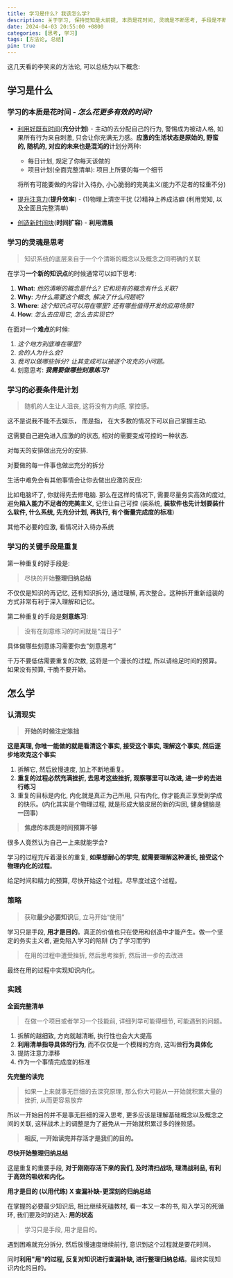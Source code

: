 ```yaml
---
title: 学习是什么? 我该怎么学?
description: 关于学习, 保持觉知是大前提, 本质是花时间, 灵魂是不断思考, 手段是不断重复。通过整理李笑来的一些观点, 再用自己的观点进行总结。的出一些看似行得通的言论。
date: 2024-04-03 20:55:00 +0800
categories: [思考, 学习]
tags: [方法论, 总结]
pin: true
---
```


这几天看的李笑来的方法论, 可以总结为以下概念:

## **学习是什么**

### **学习的本质是花时间** - _怎么花更多有效的时间_?

- <u>利用好既有时间</u>(**充分计划**) - 主动的去分配自己的行为, 警惕成为被动人格, 如果所有行为来自刺激, 只会让你充满无力感。**应激的生活状态是原始的, 野蛮的, 随机的, 对应的未来也是混沌的**计划分两种:

  - 每日计划, 规定了你每天该做的
  - 项目计划(全面完整清单): 项目上所要的每一个细节

  将所有可能要做的内容计入待办, 小心脆弱的完美主义(能力不足者的轻重不分)

- <u>提升注意力</u>(**提升效率**) - (1)物理上清空干扰 (2)精神上养成洁癖 (利用觉知, 以及全面且完整清单)
- <u>创造新时间块</u>(**时间扩容**) - **利用清晨**

### **学习的灵魂是思考**

> 知识系统的底层来自于一个个清晰的概念以及概念之间明确的关联

在学习**一个新的知识点**的时候通常可以如下思考:

1. **What**: _他的清晰的概念是什么? 它和现有的概念有什么关联?_
2. **Why**: _为什么需要这个概念, 解决了什么问题呢?_
3. **Where**: _这个知识点可以用在哪里? 还有哪些值得开发的应用场景?_
4. **How**: _怎么去应用它, 怎么去实现它?_

在面对一个**难点**的时候:

1. _这个地方到底难在哪里?_
2. _会的人为什么会?_
3. _我可以做哪些拆分? 让其变成可以被逐个攻克的小问题。_
4. 刻意思考: **_我需要做哪些刻意练习?_**

### **学习的必要条件是计划**

> 随机的人生让人沮丧, 这将没有方向感, 掌控感。

这不是说我不能不去娱乐， 而是指， 在大多数的情况下可以自己掌握主动.

这需要自己避免进入应激的的状态, 相对的需要变成可控的一种状态.

对每天的安排做出充分的安排.

对要做的每一件事也做出充分的拆分

生活中难免会有其他事情会让你去做出应激的反应: 

比如电脑坏了, 你就得先去修电脑. 那么在这样的情况下, 需要尽量务实高效的度过, 避免**陷入能力不足者的完美主义**, 记住让自己可控 (装系统, **装软件也先计划要装什么软件, 什么系统, 先充分计划, 再执行, 有个衡量完成度的标准**)

其他不必要的应激, 看情况计入待办系统



### **学习的关键手段是重复**

第一种重复的好手段是:

> 尽快的开始**整理归纳总结**

不仅仅是知识的再记忆, 还有知识拆分, 通过理解, 再次整合。这种拆开重新组装的方式非常有利于深入理解和记忆。

第二种重复的手段是**刻意练习**:

> 没有在刻意练习的时间就是“混日子”

具体做哪些刻意练习需要你去“刻意思考”

千万不要低估需要重复的次数, 这将是一个漫长的过程, 所以请给足时间的预算。如果没有预算, 干脆不要开始。

## 怎么学

### **认清现实**

> **开始的时候注定笨拙**

**这是真理, 你唯一能做的就是看清这个事实, 接受这个事实, 理解这个事实, 然后逐步地攻克这个事实**

1. 拆解它, 然后放慢速度, 加上不断地重复。
2. **重复的过程必然充满挫折, 去思考这些挫折, 观察哪里可以改进, 进一步的去进行练习**
3. 重复的目标是内化, 内化就是真正为己所用, 只有内化, 你才能真正享受到学成的快乐。(内化其实是个物理过程, 就是形成大脑皮层的新的沟回, 健身健脑是一回事)

> **焦虑的本质是时间预算不够**

很多人竟然认为自己一上来就能学会?

学习的过程充斥着漫长的重复, **如果想耐心的学完, 就需要理解这种漫长, 接受这个物理内化的过程**。

给足时间和精力的预算, 尽快开始这个过程。尽早度过这个过程。

### **策略**

> 获取**最少必要知识**后, 立马开始“使用”

学习只是手段, **用才是目的**。真正的价值也只在使用和创造中才能产生。做一个坚定的务实主义者, 避免陷入学习的陷阱 (为了学习而学)

> 在用的过程中遭受挫折, 然后思考挫折, 然后进一步的去改进

最终在用的过程中实现知识内化。

### **实践**

**全面完整清单**

> 在做一个项目或者学习一个技能前, 详细列举可能得细节, 可能遇到的问题。

1. 拆解的越细致, 方向就越清晰, 执行性也会大大提高
2. **利用清单指导具体的行为**, 而不仅仅是一个模糊的方向, 这叫做**行为具体化**
3. 提防注意力漂移
4. 作为一个事情完成度的标准

**先完整的读完**

> 如果一上来就事无巨细的去深究原理, 那么你大可能从一开始就积累大量的挫折, 从而更容易放弃

所以一开始目的并不是事无巨细的深入思考, 更多应该是理解基础概念以及概念之间的关联, 这样战术上的调整是为了避免从一开始就积累过多的挫败感。

> **相反, 一开始读完并存活才是我们的目的。**

**尽快开始整理归纳总结**

这是重复的重要手段, **对于刚刚存活下来的我们, 及时清扫战场, 理清战利品, 有利于高效的吸收和内化。**

**用才是目的 (以用代练) X 查漏补缺-更深刻的归纳总结**

在掌握的必要最少知识后, 相比继续死磕教材, 看一本又一本的书, 陷入学习的死循环, 我们要及时的进入: **用的状态**

> 学习只是手段, 用才是目的。

遇到困难就充分拆分, 然后放慢速度继续前行, 意识到这个过程就是要花时间。

同时**利用"用"的过程, 反复对知识进行查漏补缺, 进行整理归纳总结**。最终实现知识内化的目的。
